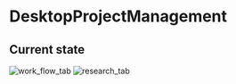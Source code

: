# DesktopProjectManagement


## Current state

![work_flow_tab](https://user-images.githubusercontent.com/63464503/136029504-681e4a99-a149-49d9-8166-67375d936e93.png)
![research_tab](https://user-images.githubusercontent.com/63464503/136029506-317ea63e-bc60-4f01-92ac-573990d08e7f.png)

